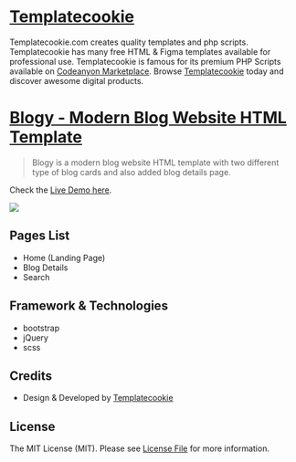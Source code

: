 # [Templatecookie](https://templatecookie.com)
Templatecookie.com creates quality templates and php scripts. Templatecookie has many free HTML & Figma templates available for professional use. Templatecookie is famous for its premium PHP Scripts available on [Codeanyon Marketplace](https://codecanyon.net/user/templatecookie). Browse [Templatecookie](https://templatecookie.com) today and discover awesome digital products.

# [Blogy - Modern Blog Website HTML Template](https://www.templatecookie.com/products)

> Blogy is a modern blog website HTML template with two different type of blog cards and also added  blog details page.

Check the [Live Demo here](https://blogy-modern-blog.netlify.app/).

![](screenshot.png)

## Pages List
- Home (Landing Page)
- Blog Details
- Search 

## Framework & Technologies
- bootstrap
- jQuery
- scss

## Credits
- Design & Developed by [Templatecookie](https://templatecookie.com)

## License
The MIT License (MIT). Please see [License File](LICENSE.md) for more information.
